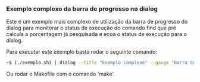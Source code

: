 ### Exemplo complexo da barra de progresso no dialog

Este é um exemplo mais complexo de utilização da barra de progresso
do dialog para monitorar o status de execução do comando find que
pré calcula a porcentagem já pesquisada e ecoa o status de execução
para o dialog.

Para executar este exemplo basta rodar o seguinte comando:

```sh
~$ (./exemplo.sh) | dialog --title "Exemplo Complexo" --gauge "Barra de progresso" 10 40
```

Ou rodar o Makefile com o comando 'make'.
